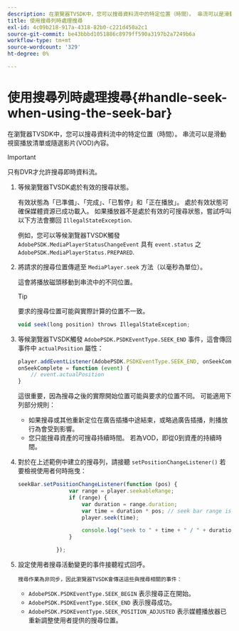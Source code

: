 ```yaml
---
description: 在瀏覽器TVSDK中，您可以搜尋資料流中的特定位置（時間）。 串流可以是滑動視窗播放清單或隨選影片(VOD)內容。
title: 使用搜尋列時處理搜尋
exl-id: 4c09b218-917a-4318-82b0-c221d450a2c1
source-git-commit: be43bbbd1051886c8979ff590a3197b2a7249b6a
workflow-type: tm+mt
source-wordcount: '329'
ht-degree: 0%

---
```


# 使用搜尋列時處理搜尋{#handle-seek-when-using-the-seek-bar}

在瀏覽器TVSDK中，您可以搜尋資料流中的特定位置（時間）。 串流可以是滑動視窗播放清單或隨選影片(VOD)內容。

>[!IMPORTANT]
>
>只有DVR才允許搜尋即時資料流。

1. 等候瀏覽器TVSDK處於有效的搜尋狀態。

   有效狀態為「已準備」、「完成」、「已暫停」和「正在播放」。 處於有效狀態可確保媒體資源已成功載入。 如果播放器不是處於有效的可搜尋狀態，嘗試呼叫以下方法會擲回 `IllegalStateException`.

   例如，您可以等候瀏覽器TVSDK觸發  `AdobePSDK.MediaPlayerStatusChangeEvent`  具有 `event.status` 之 `AdobePSDK.MediaPlayerStatus.PREPARED`.

1. 將請求的搜尋位置傳遞至 `MediaPlayer.seek` 方法（以毫秒為單位）。

   這會將播放磁頭移動到串流中的不同位置。

   >[!TIP]
   >
   >要求的搜尋位置可能與實際計算的位置不一致。

   ```js
   void seek(long position) throws IllegalStateException;
   ```

1. 等候瀏覽器TVSDK觸發  `AdobePSDK.PSDKEventType.SEEK_END`  事件，這會傳回事件中 `actualPosition` 屬性：

   ```js
   player.addEventListener(AdobePSDK.PSDKEventType.SEEK_END, onSeekComplete); 
   onSeekComplete = function (event) {
       // event.actualPosition
   }
   ```

   這很重要，因為搜尋之後的實際開始位置可能與要求的位置不同。 可能適用下列部分規則：

   * 如果搜尋或其他重新定位在廣告插播中途結束，或略過廣告插播，則播放行為會受到影響。
   * 您只能搜尋資產的可搜尋持續時間。 若為VOD，即從0到資產的持續時間。

1. 對於在上述範例中建立的搜尋列，請接聽 `setPositionChangeListener()` 若要檢視使用者何時拖曳：

   ```js
   seekBar.setPositionChangeListener(function (pos) { 
                   var range = player.seekableRange; 
                   if (range) { 
                       var duration = range.duration; 
                       var time = duration * pos; // seek bar range is [0,1] 
                       player.seek(time); 
   
                       console.log("seek to " + time + " / " + duration); 
                   } 
   
               }); 
   ```

1. 設定使用者搜尋活動變更的事件接聽程式回呼。

       搜尋作業為非同步，因此瀏覽器TVSDK會傳送這些與搜尋相關的事件：
   
   * `AdobePSDK.PSDKEventType.SEEK_BEGIN` 表示搜尋正在開始。
   * `AdobePSDK.PSDKEventType.SEEK_END` 表示搜尋成功。
   * `AdobePSDK.PSDKEventType.SEEK_POSITION_ADJUSTED` 表示媒體播放器已重新調整使用者提供的搜尋位置。

